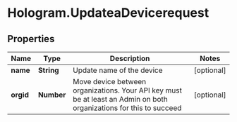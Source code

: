 # Hologram.UpdateaDevicerequest

## Properties
Name | Type | Description | Notes
------------ | ------------- | ------------- | -------------
**name** | **String** | Update name of the device | [optional] 
**orgid** | **Number** | Move device between organizations. Your API key must be at least an  Admin on both organizations for this to succeed | [optional] 


